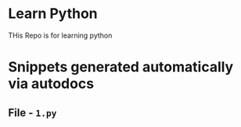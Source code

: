 # Learn Python

THis Repo is for learning python

# Snippets generated automatically via autodocs

## File - `1.py`

<!-- MARKDOWN-AUTO-DOCS:START (CODE:src=./1.py) -->
<!-- MARKDOWN-AUTO-DOCS:END -->
